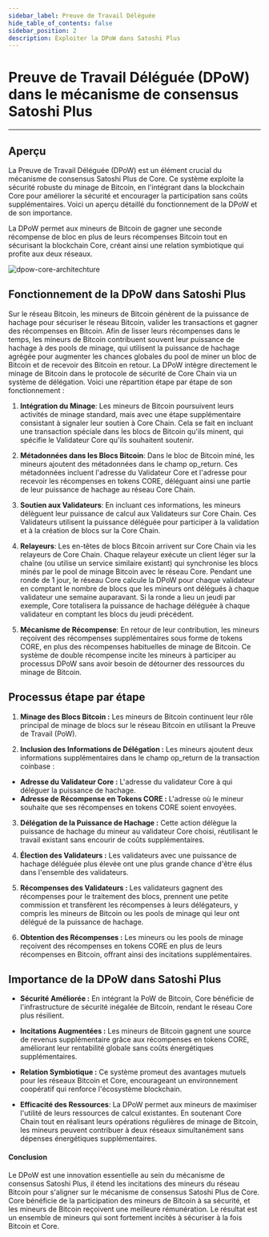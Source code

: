 ```yaml
---
sidebar_label: Preuve de Travail Déléguée
hide_table_of_contents: false
sidebar_position: 2
description: Exploiter la DPoW dans Satoshi Plus
---
```


# Preuve de Travail Déléguée (DPoW) dans le mécanisme de consensus Satoshi Plus

---

## Aperçu

La Preuve de Travail Déléguée (DPoW) est un élément crucial du mécanisme de consensus Satoshi Plus de Core. Ce système exploite la sécurité robuste du minage de Bitcoin, en l'intégrant dans la blockchain Core pour améliorer la sécurité et encourager la participation sans coûts supplémentaires. Voici un aperçu détaillé du fonctionnement de la DPoW et de son importance.

La DPoW permet aux mineurs de Bitcoin de gagner une seconde récompense de bloc en plus de leurs récompenses Bitcoin tout en sécurisant la blockchain Core, créant ainsi une relation symbiotique qui profite aux deux réseaux.

![dpow-core-architechture](../../../../static/img/staoshi-plus/dpow.jpg)

## Fonctionnement de la DPoW dans Satoshi Plus

Sur le réseau Bitcoin, les mineurs de Bitcoin génèrent de la puissance de hachage pour sécuriser le réseau Bitcoin, valider les transactions et gagner des récompenses en Bitcoin. Afin de lisser leurs récompenses dans le temps, les mineurs de Bitcoin contribuent souvent leur puissance de hachage à des pools de minage, qui utilisent la puissance de hachage agrégée pour augmenter les chances globales du pool de miner un bloc de Bitcoin et de recevoir des Bitcoin en retour. La DPoW intègre directement le minage de Bitcoin dans le protocole de sécurité de Core Chain via un système de délégation. Voici une répartition étape par étape de son fonctionnement :

1. **Intégration du Minage**: Les mineurs de Bitcoin poursuivent leurs activités de minage standard, mais avec une étape supplémentaire consistant à signaler leur soutien à Core Chain. Cela se fait en incluant une transaction spéciale dans les blocs de Bitcoin qu'ils minent, qui spécifie le Validateur Core qu'ils souhaitent soutenir.

2. **Métadonnées dans les Blocs Bitcoin**: Dans le bloc de Bitcoin miné, les mineurs ajoutent des métadonnées dans le champ op_return. Ces métadonnées incluent l'adresse du Validateur Core et l'adresse pour recevoir les récompenses en tokens CORE, déléguant ainsi une partie de leur puissance de hachage au réseau Core Chain.

3. **Soutien aux Validateurs**: En incluant ces informations, les mineurs délèguent leur puissance de calcul aux Validateurs sur Core Chain. Ces Validateurs utilisent la puissance déléguée pour participer à la validation et à la création de blocs sur la Core Chain.

4. **Relayeurs**: Les en-têtes de blocs Bitcoin arrivent sur Core Chain via les relayeurs de Core Chain. Chaque relayeur exécute un client léger sur la chaîne (ou utilise un service similaire existant) qui synchronise les blocs minés par le pool de minage Bitcoin avec le réseau Core. Pendant une ronde de 1 jour, le réseau Core calcule la DPoW pour chaque validateur en comptant le nombre de blocs que les mineurs ont délégués à chaque validateur une semaine auparavant. Si la ronde a lieu un jeudi par exemple, Core totalisera la puissance de hachage déléguée à chaque validateur en comptant les blocs du jeudi précédent.

5. **Mécanisme de Récompense**: En retour de leur contribution, les mineurs reçoivent des récompenses supplémentaires sous forme de tokens CORE, en plus des récompenses habituelles de minage de Bitcoin. Ce système de double récompense incite les mineurs à participer au processus DPoW sans avoir besoin de détourner des ressources du minage de Bitcoin.

## Processus étape par étape

1. **Minage des Blocs Bitcoin :** Les mineurs de Bitcoin continuent leur rôle principal de minage de blocs sur le réseau Bitcoin en utilisant la Preuve de Travail (PoW).

2. **Inclusion des Informations de Délégation :** Les mineurs ajoutent deux informations supplémentaires dans le champ op_return de la transaction coinbase :

- **Adresse du Validateur Core :** L'adresse du validateur Core à qui déléguer la puissance de hachage.
- **Adresse de Récompense en Tokens CORE :** L'adresse où le mineur souhaite que ses récompenses en tokens CORE soient envoyées.

3. **Délégation de la Puissance de Hachage :** Cette action délègue la puissance de hachage du mineur au validateur Core choisi, réutilisant le travail existant sans encourir de coûts supplémentaires.

4. **Élection des Validateurs :** Les validateurs avec une puissance de hachage déléguée plus élevée ont une plus grande chance d'être élus dans l'ensemble des validateurs.

5. **Récompenses des Validateurs :** Les validateurs gagnent des récompenses pour le traitement des blocs, prennent une petite commission et transfèrent les récompenses à leurs délégateurs, y compris les mineurs de Bitcoin ou les pools de minage qui leur ont délégué de la puissance de hachage.

6. **Obtention des Récompenses :** Les mineurs ou les pools de minage reçoivent des récompenses en tokens CORE en plus de leurs récompenses en Bitcoin, offrant ainsi des incitations supplémentaires.

## Importance de la DPoW dans Satoshi Plus

- **Sécurité Améliorée :** En intégrant la PoW de Bitcoin, Core bénéficie de l'infrastructure de sécurité inégalée de Bitcoin, rendant le réseau Core plus résilient.

- **Incitations Augmentées :** Les mineurs de Bitcoin gagnent une source de revenus supplémentaire grâce aux récompenses en tokens CORE, améliorant leur rentabilité globale sans coûts énergétiques supplémentaires.

- **Relation Symbiotique :** Ce système promeut des avantages mutuels pour les réseaux Bitcoin et Core, encourageant un environnement coopératif qui renforce l'écosystème blockchain.

- **Efficacité des Ressources**: La DPoW permet aux mineurs de maximiser l'utilité de leurs ressources de calcul existantes. En soutenant Core Chain tout en réalisant leurs opérations régulières de minage de Bitcoin, les mineurs peuvent contribuer à deux réseaux simultanément sans dépenses énergétiques supplémentaires.

#### **Conclusion**

Le DPoW est une innovation essentielle au sein du mécanisme de consensus Satoshi Plus, il étend les incitations des mineurs du réseau Bitcoin pour s'aligner sur le mécanisme de consensus Satoshi Plus de Core. Core bénéficie de la participation des mineurs de Bitcoin à sa sécurité, et les mineurs de Bitcoin reçoivent une meilleure rémunération. Le résultat est un ensemble de mineurs qui sont fortement incités à sécuriser à la fois Bitcoin et Core.
